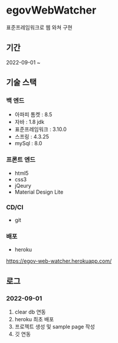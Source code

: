 # egovWebWatcher
표준프레임워크로 웹 와쳐 구현

## 기간

2022-09-01 ~


## 기술 스택

### 백 엔드
- 아파피 톰켓 : 8.5
- 자바 : 1.8 jdk
- 표준프레임워크 : 3.10.0
- 스프링 : 4.3.25
- mySql : 8.0

### 프론트 엔드
- html5
- css3
- jQeury
- Material Design Lite

### CD/CI
- git

### 배포

- heroku

https://egov-web-watcher.herokuapp.com/


## 로그

### 2022-09-01 
1) clear db 연동
2) heroku 최초 배포
3) 프로젝트 생성 및 sample page 작성
4) 깃 연동
